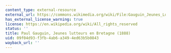```yaml
---
content_type: external-resource
external_url: https://commons.wikimedia.org/wiki/File:Gauguin_Jeunes_Lutteurs.jpg
has_external_license_warning: true
license: https://en.wikipedia.org/wiki/All_rights_reserved
status: ''
title: Paul Gauguin, Jeunes lutteurs en Bretagne (1888)
uid: 09f04d93-f3fb-4ab6-a349-4ed63b5b0843
wayback_url: ''
---
```

